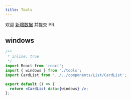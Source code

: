 ```yaml
---
title: Tools
---
```


<Alert type="info">
  欢迎 <a href="https://github.com/youngjuning/youngjuning.github.io/edit/main/docs//awesome/tools.js">新增数据</a> 并提交 PR.
</Alert>

## windows

```jsx
/**
 * inline: true
 */
import React from 'react';
import { windows } from './tools';
import CardList from '../../components/List/CardList';

export default () => {
  return <CardList data={windows} />;
};
```
